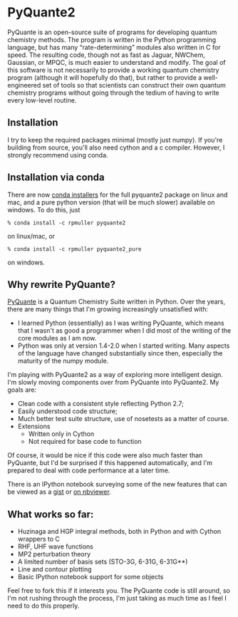 # PyQuante2
PyQuante is an open-source suite of programs for developing quantum chemistry methods. The program is written in the Python programming language, but has many “rate-determining” modules also written in C for speed. The resulting code, though not as fast as Jaguar, NWChem, Gaussian, or MPQC, is much easier to understand and modify. The goal of this software is not necessarily to provide a working quantum chemistry program (although it will hopefully do that), but rather to provide a well-engineered set of tools so that scientists can construct their own quantum chemistry programs without going through the tedium of having to write every low-level routine.

## Installation
I try to keep the required packages minimal (mostly just numpy). If you're building from source, you'll also need cython and a c compiler. However, I strongly recommend using conda.

## Installation via conda
There are now [conda installers](http://anaconda.org/rpmuller) for the full pyquante2 package on linux and mac, and a pure python version (that will be much slower) available on windows. To do this, just

    % conda install -c rpmuller pyquante2

on linux/mac, or

    % conda install -c rpmuller pyquante2_pure

on windows.

## Why rewrite PyQuante?
[PyQuante](http://pyquante.sf.net) is a Quantum Chemistry Suite
written in Python. Over the years, there are many things that I'm
growing increasingly unsatisfied with:

* I learned Python (essentially) as I was writing PyQuante, which
  means that I wasn't as good a programmer when I did most of the
  writing of the core modules as I am now.
* Python was only at version 1.4-2.0 when I started writing. Many
  aspects of the language have changed substantially since then,
  especially the maturity of the numpy module.

I'm playing with PyQuante2 as a way of exploring more intelligent
design. I'm slowly moving components over from PyQuante into
PyQuante2. My goals are:

* Clean code with a consistent style reflecting Python 2.7;
* Easily understood code structure;
* Much better test suite structure, use of nosetests as a matter of
  course.
* Extensions
  - Written only in Cython
  - Not required for base code to function

Of course, it would be nice if this code were also much faster than
PyQuante, but I'd be surprised if this happened automatically, and I'm
prepared to deal with code performance at a later time.

There is an IPython notebook surveying some of the new features that
can be viewed as a [gist](https://gist.github.com/rpmuller/5745404) or
[on nbviewer](http://nbviewer.ipython.org/5745404).

## What works so far:
* Huzinaga and HGP integral methods, both in Python and with Cython wrappers to C
* RHF, UHF wave functions
* MP2 perturbation theory
* A limited number of basis sets (STO-3G, 6-31G, 6-31G**)
* Line and contour plotting
* Basic IPython notebook support for some objects

Feel free to fork this if it interests you. The PyQuante code is still
around, so I'm not rushing through the process, I'm just taking as
much time as I feel I need to do this properly.
